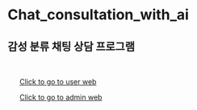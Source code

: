 <h1>Chat_consultation_with_ai</h1>
<h2>감성 분류 채팅 상담 프로그램</h2> <br>
<ul><a href="senti-937c7.firebaseapp.com/login">Click to go to user web</ul>
<ul><a href="admin-8e100.firebaseapp.com/login">Click to go to admin web</ul>

